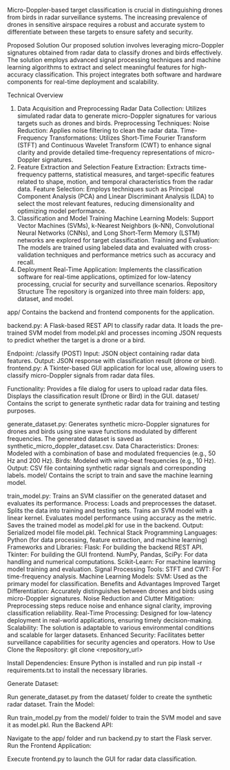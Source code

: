 Micro-Doppler-based target classification is crucial in distinguishing drones from birds in radar surveillance systems. The increasing prevalence of drones in sensitive airspace requires a robust and accurate system to differentiate between these targets to ensure safety and security.

Proposed Solution
Our proposed solution involves leveraging micro-Doppler signatures obtained from radar data to classify drones and birds effectively. The solution employs advanced signal processing techniques and machine learning algorithms to extract and select meaningful features for high-accuracy classification. This project integrates both software and hardware components for real-time deployment and scalability.

Technical Overview
1. Data Acquisition and Preprocessing
Radar Data Collection: Utilizes simulated radar data to generate micro-Doppler signatures for various targets such as drones and birds.
Preprocessing Techniques:
Noise Reduction: Applies noise filtering to clean the radar data.
Time-Frequency Transformations: Utilizes Short-Time Fourier Transform (STFT) and Continuous Wavelet Transform (CWT) to enhance signal clarity and provide detailed time-frequency representations of micro-Doppler signatures.
2. Feature Extraction and Selection
Feature Extraction:
Extracts time-frequency patterns, statistical measures, and target-specific features related to shape, motion, and temporal characteristics from the radar data.
Feature Selection:
Employs techniques such as Principal Component Analysis (PCA) and Linear Discriminant Analysis (LDA) to select the most relevant features, reducing dimensionality and optimizing model performance.
3. Classification and Model Training
Machine Learning Models:
Support Vector Machines (SVMs), k-Nearest Neighbors (k-NN), Convolutional Neural Networks (CNNs), and Long Short-Term Memory (LSTM) networks are explored for target classification.
Training and Evaluation:
The models are trained using labeled data and evaluated with cross-validation techniques and performance metrics such as accuracy and recall.
4. Deployment
Real-Time Application:
Implements the classification software for real-time applications, optimized for low-latency processing, crucial for security and surveillance scenarios.
Repository Structure
The repository is organized into three main folders: app, dataset, and model.

app/
Contains the backend and frontend components for the application.

backend.py:
A Flask-based REST API to classify radar data. It loads the pre-trained SVM model from model.pkl and processes incoming JSON requests to predict whether the target is a drone or a bird.

Endpoint: /classify (POST)
Input: JSON object containing radar data features.
Output: JSON response with classification result (drone or bird).
frontend.py:
A Tkinter-based GUI application for local use, allowing users to classify micro-Doppler signals from radar data files.

Functionality:
Provides a file dialog for users to upload radar data files.
Displays the classification result (Drone or Bird) in the GUI.
dataset/
Contains the script to generate synthetic radar data for training and testing purposes.

generate_dataset.py:
Generates synthetic micro-Doppler signatures for drones and birds using sine wave functions modulated by different frequencies. The generated dataset is saved as synthetic_micro_doppler_dataset.csv.
Data Characteristics:
Drones: Modeled with a combination of base and modulated frequencies (e.g., 50 Hz and 200 Hz).
Birds: Modeled with wing-beat frequencies (e.g., 10 Hz).
Output: CSV file containing synthetic radar signals and corresponding labels.
model/
Contains the script to train and save the machine learning model.

train_model.py:
Trains an SVM classifier on the generated dataset and evaluates its performance.
Process:
Loads and preprocesses the dataset.
Splits the data into training and testing sets.
Trains an SVM model with a linear kernel.
Evaluates model performance using accuracy as the metric.
Saves the trained model as model.pkl for use in the backend.
Output: Serialized model file model.pkl.
Technical Stack
Programming Languages:
Python (for data processing, feature extraction, and machine learning)
Frameworks and Libraries:
Flask: For building the backend REST API.
Tkinter: For building the GUI frontend.
NumPy, Pandas, SciPy: For data handling and numerical computations.
Scikit-Learn: For machine learning model training and evaluation.
Signal Processing Tools:
STFT and CWT: For time-frequency analysis.
Machine Learning Models:
SVM: Used as the primary model for classification.
Benefits and Advantages
Improved Target Differentiation: Accurately distinguishes between drones and birds using micro-Doppler signatures.
Noise Reduction and Clutter Mitigation: Preprocessing steps reduce noise and enhance signal clarity, improving classification reliability.
Real-Time Processing: Designed for low-latency deployment in real-world applications, ensuring timely decision-making.
Scalability: The solution is adaptable to various environmental conditions and scalable for larger datasets.
Enhanced Security: Facilitates better surveillance capabilities for security agencies and operators.
How to Use
Clone the Repository:
git clone <repository_url>

Install Dependencies:
Ensure Python is installed and run pip install -r requirements.txt to install the necessary libraries.

Generate Dataset:

Run generate_dataset.py from the dataset/ folder to create the synthetic radar dataset.
Train the Model:

Run train_model.py from the model/ folder to train the SVM model and save it as model.pkl.
Run the Backend API:

Navigate to the app/ folder and run backend.py to start the Flask server.
Run the Frontend Application:

Execute frontend.py to launch the GUI for radar data classification.